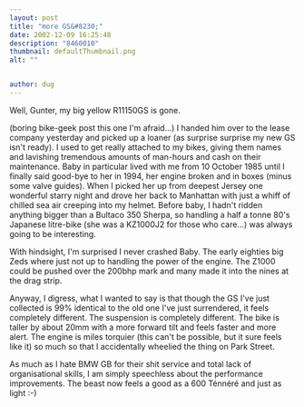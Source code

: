 ```yaml
---
layout: post
title: "more GS&#8230;"
date: 2002-12-09 16:25:48
description: "8460010"
thumbnail: defaultThumbnail.png
alt: ""


author: dug
---
```


<p>Well, Gunter, my big yellow <span class="caps">R11150GS </span>is gone. </p>

<p>(boring bike-geek post this one I'm afraid...) I handed him over to the lease company yesterday and picked up a loaner (as surprise surprise my new GS isn't ready). I used to get really attached to my bikes, giving them names and lavishing tremendous amounts of man-hours and cash on their maintenance. Baby in particular lived with me from 10 October 1985 until I finally said good-bye to her in 1994, her engine broken and in boxes (minus some valve guides). When I picked her up from deepest Jersey one wonderful starry night and drove her back to Manhattan with just a whiff of chilled sea air creeping into my helmet. Before baby, I hadn't ridden anything bigger than a Bultaco 350 Sherpa, so handling a half a tonne 80's Japanese litre-bike (she was a <span class="caps">KZ1000J2 </span>for those who care...) was always going to be interesting.</p>

<p>With hindsight, I'm surprised I never crashed Baby. The early eighties big Zeds where just not up to handling the power of the engine. The <span class="caps">Z1000 </span>could be pushed over the 200bhp mark and many made it into the nines at the drag strip.</p>

<p>Anyway, I digress, what I wanted to say is that though the GS I've just collected is 99% identical to the old one I've just surrendered, it feels completely different. The suspension is completely different. The bike is taller by about 20mm with a more forward tilt and feels faster and more alert. The engine is miles torquier (this can't be possible, but it sure feels like it) so much so that I accidentally wheelied the thing on Park Street. </p>

<p>As much as I hate <span class="caps">BMW</span> GB for their shit service and total lack of organisational skills, I am simply speechless about the performance improvements. The beast now feels a good as a 600 T&eacute;nn&eacute;r&eacute; and just as light :-)</p>
